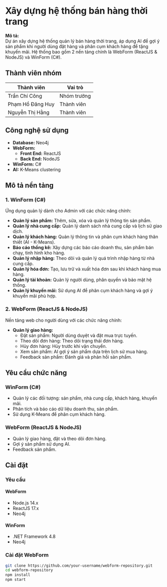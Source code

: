 # **Xây dựng hệ thống bán hàng thời trang**

**Mô tả:**  
Dự án xây dựng hệ thống quản lý bán hàng thời trang, áp dụng AI để gợi ý sản phẩm khi người dùng đặt hàng và phân cụm khách hàng để tặng khuyến mãi. Hệ thống bao gồm 2 nền tảng chính là WebForm (ReactJS & NodeJS) và WinForm (C#).

## **Thành viên nhóm**

| Thành viên         | Vai trò          |
|--------------------|------------------|
| Trần Chí Công      | Nhóm trưởng      |
| Phạm Hồ Đăng Huy   | Thành viên       |
| Nguyễn Thị Hằng    | Thành viên       |

## **Công nghệ sử dụng**

- **Database:** Neo4j
- **WebForm:**
  - **Front End:** ReactJS
  - **Back End:** NodeJS
- **WinForm:** C#
- **AI:** K-Means clustering

## **Mô tả nền tảng**

### **1. WinForm (C#)**

Ứng dụng quản lý dành cho Admin với các chức năng chính:

- **Quản lý sản phẩm:** Thêm, sửa, xóa và quản lý thông tin sản phẩm.
- **Quản lý nhà cung cấp:** Quản lý danh sách nhà cung cấp và lịch sử giao dịch.
- **Quản lý khách hàng:** Quản lý thông tin và phân cụm khách hàng thân thiết (AI - K-Means).
- **Báo cáo thống kê:** Xây dựng các báo cáo doanh thu, sản phẩm bán chạy, tình hình kho hàng.
- **Quản lý nhập hàng:** Theo dõi và quản lý quá trình nhập hàng từ nhà cung cấp.
- **Quản lý hóa đơn:** Tạo, lưu trữ và xuất hóa đơn sau khi khách hàng mua hàng.
- **Quản lý tài khoản:** Quản lý người dùng, phân quyền và bảo mật hệ thống.
- **Quản lý khuyến mãi:** Sử dụng AI để phân cụm khách hàng và gợi ý khuyến mãi phù hợp.

### **2. WebForm (ReactJS & NodeJS)**

Nền tảng web cho người dùng với các chức năng chính:

- **Quản lý giao hàng:**
  - Đặt sản phẩm: Người dùng duyệt và đặt mua trực tuyến.
  - Theo dõi đơn hàng: Theo dõi trạng thái đơn hàng.
  - Hủy đơn hàng: Hủy trước khi vận chuyển.
  - Xem sản phẩm: AI gợi ý sản phẩm dựa trên lịch sử mua hàng.
  - Feedback sản phẩm: Đánh giá và phản hồi sản phẩm.

## **Yêu cầu chức năng**

### **WinForm (C#)**
- Quản lý các đối tượng: sản phẩm, nhà cung cấp, khách hàng, khuyến mãi.
- Phân tích và báo cáo dữ liệu doanh thu, sản phẩm.
- Sử dụng K-Means để phân cụm khách hàng.

### **WebForm (ReactJS & NodeJS)**
- Quản lý giao hàng, đặt và theo dõi đơn hàng.
- Gợi ý sản phẩm sử dụng AI.
- Feedback sản phẩm.

## **Cài đặt**

### **Yêu cầu**

#### **WebForm**
- Node.js 14.x
- ReactJS 17.x
- Neo4j

#### **WinForm**
- .NET Framework 4.8
- Neo4j

### **Cài đặt WebForm**
```bash
git clone https://github.com/your-username/webform-repository.git
cd webform-repository
npm install
npm start
